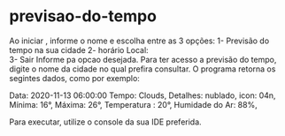 # previsao-do-tempo
Ao iniciar , informe o nome e escolha entre as 3 opções:
    1- Previsão do tempo na sua cidade
		2- horário Local:                 
	  3- Sair 
Informe pa opcao desejada. Para ter acesso a previsão do 
tempo, digite o nome da cidade no qual prefira consultar.
O programa retorna os segintes dados, como por exemplo:

Data: 2020-11-13 06:00:00
Tempo: Clouds,
Detalhes: nublado,
icon: 04n,
Mínima: 16°,
Máxima: 26°,
Temperatura : 20°,
Humidade do Ar: 88%,

Para executar, utilize o console da sua IDE preferida. 
